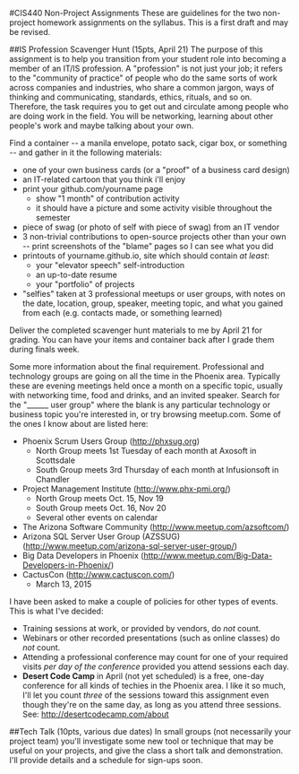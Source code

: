 #CIS440 Non-Project Assignments
These are guidelines for the two non-project homework assignments on the syllabus.  This is a first draft and may be revised.

##IS Profession Scavenger Hunt (15pts, April 21)
The purpose of this assignment is to help you transition from your student role into becoming a member of an IT/IS profession.  A "profession" is not just your job; it refers to the "community of practice" of people who do the same sorts of work across companies and industries, who share a common jargon, ways of thinking and communicating, standards, ethics, rituals, and so on. Therefore, the task requires you to get out and circulate among people who are doing work in the field.  You will be networking, learning about other people's work and maybe talking about your own.

Find a container -- a manila envelope, potato sack, cigar box, or something -- and gather in it the following materials:

- one of your own business cards (or a "proof" of a business card design)
- an IT-related cartoon that you think i'll enjoy
- print your github.com/yourname page
    - show "1 month" of contribution activity
    - it should have a picture and some activity visible throughout the semester
- piece of swag (or photo of self with piece of swag) from an IT vendor
- 3 non-trivial contributions to open-source projects other than your own -- print screenshots of the "blame" pages so I can see what you did
- printouts of yourname.github.io, site which should contain *at least*:
    - your "elevator speech" self-introduction
    - an up-to-date resume
    - your "portfolio" of projects
- "selfies" taken at 3 professional meetups or user groups, with notes on the date, location, group, speaker, meeting topic, and what you gained from each (e.g. contacts made, or something learned)

Deliver the completed scavenger hunt materials to me by April 21 for grading.  You can have your items and container back after I grade them during finals week.

Some more information about the final requirement.  Professional and technology groups are going on all the time in the Phoenix area.  Typically these are evening meetings held once a month on a specific topic, usually with networking time, food and drinks, and an invited speaker.  Search for the "______ user group" where the blank is any particular technology or business topic you're interested in, or try browsing meetup.com.  Some of the ones I know about are listed here:

- Phoenix Scrum Users Group (http://phxsug.org)
    - North Group meets 1st Tuesday of each month at Axosoft in Scottsdale
    - South Group meets 3rd Thursday of each month at Infusionsoft in Chandler
- Project Management Institute (http://www.phx-pmi.org/)
    - North Group meets Oct. 15, Nov 19
    - South Group meets Oct. 16, Nov 20
    - Several other events on calendar
- The Arizona Software Community (http://www.meetup.com/azsoftcom/)
- Arizona SQL Server User Group (AZSSUG) (http://www.meetup.com/arizona-sql-server-user-group/)
- Big Data Developers in Phoenix (http://www.meetup.com/Big-Data-Developers-in-Phoenix/)
- CactusCon (http://www.cactuscon.com/)
    - March 13, 2015

I have been asked to make a couple of policies for other types of events.  This is what I've decided:

- Training sessions at work, or provided by vendors, do *not* count.
- Webinars or other recorded presentations (such as online classes) do *not* count.
- Attending a professional conference may count for one of your required visits *per day of the conference* provided you attend sessions each day.
- **Desert Code Camp** in April (not yet scheduled) is a free, one-day conference for all kinds of techies in the Phoenix area.  I like it so much, I'll let you count *three* of the sessions toward this assignment even though they're on the same day, as long as you attend three sessions. See: http://desertcodecamp.com/about

##Tech Talk (10pts, various due dates)
In small groups (not necessarily your project team) you'll investigate some new tool or technique that may be useful on your projects, and give the class a short talk and demonstration. I'll provide details and a schedule for sign-ups soon.

